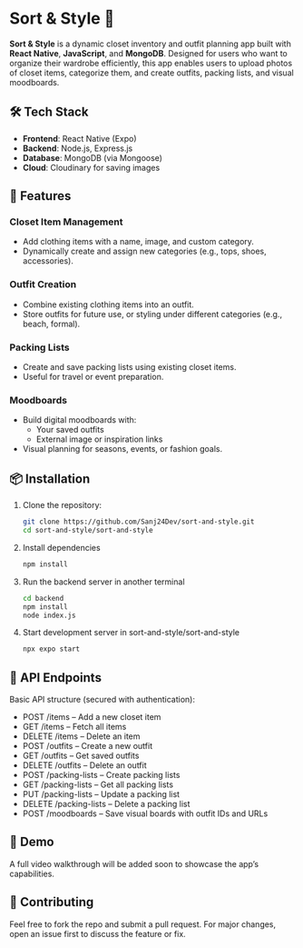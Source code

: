 # Sort & Style 👗

**Sort & Style** is a dynamic closet inventory and outfit planning app built with **React Native**, **JavaScript**, and **MongoDB**. Designed for users who want to organize their wardrobe efficiently, this app enables users to upload photos of closet items, categorize them, and create outfits, packing lists, and visual moodboards.

## 🛠 Tech Stack

- **Frontend**: React Native (Expo)
- **Backend**: Node.js, Express.js
- **Database**: MongoDB (via Mongoose)
- **Cloud**: Cloudinary for saving images


## 🚀 Features

### Closet Item Management
- Add clothing items with a name, image, and custom category.
- Dynamically create and assign new categories (e.g., tops, shoes, accessories).

### Outfit Creation
- Combine existing clothing items into an outfit.
- Store outfits for future use, or styling under different categories (e.g., beach, formal).

### Packing Lists
- Create and save packing lists using existing closet items.
- Useful for travel or event preparation.

### Moodboards
- Build digital moodboards with:
  - Your saved outfits
  - External image or inspiration links
- Visual planning for seasons, events, or fashion goals.


## 📦 Installation

1. Clone the repository:
   ```bash
   git clone https://github.com/Sanj24Dev/sort-and-style.git
   cd sort-and-style/sort-and-style
   ```
2. Install dependencies
   ```bash
   npm install
   ```
3. Run the backend server in another terminal
    ```bash
    cd backend
    npm install
    node index.js
    ```
3. Start development server in sort-and-style/sort-and-style
    ```bash
    npx expo start
    ```

## 📡 API Endpoints
Basic API structure (secured with authentication):
* POST /items – Add a new closet item
* GET /items – Fetch all items
* DELETE /items – Delete an item
* POST /outfits – Create a new outfit
* GET /outfits – Get saved outfits
* DELETE /outfits – Delete an outfit
* POST /packing-lists – Create packing lists
* GET /packing-lists – Get all packing lists
* PUT /packing-lists – Update a packing list
* DELETE /packing-lists – Delete a packing list
* POST /moodboards – Save visual boards with outfit IDs and URLs

## 🎥 Demo
A full video walkthrough will be added soon to showcase the app’s capabilities.

## 🤝 Contributing
Feel free to fork the repo and submit a pull request. For major changes, open an issue first to discuss the feature or fix.